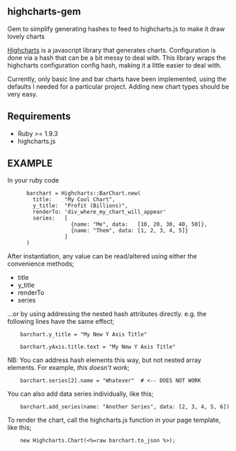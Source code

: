 highcharts-gem
--------------

Gem to simplify generating hashes to feed to highcharts.js to make it draw lovely charts

[Highcharts][] is a javascript library that generates charts. Configuration is done via a hash that can be a bit messy to deal with. This library wraps the highcharts configuration config hash, making it a little easier to deal with.

Currently, only basic line and bar charts have been implemented, using the defaults I needed for a particular project. Adding new chart types should be very easy.

[Highcharts]: http://highcharts.com

Requirements
------------

* Ruby >= 1.9.3
* highcharts.js

EXAMPLE
-------

In your ruby code

          barchart = Highcharts::BarChart.new(
            title:    "My Cool Chart",
            y_title:  "Profit (Billions)",
            renderTo: 'div_where_my_chart_will_appear'
            series:   [
                        {name: "Me", data:   [10, 20, 30, 40, 50]}, 
                        {name: "Them", data: [1, 2, 3, 4, 5]}
                      ]
          )

After instantiation, any value can be read/altered using either the convenience methods;

* title
* y_title
* renderTo
* series

...or by using addressing the nested hash attributes directly. e.g. the following lines have the same effect;

        barchart.y_title = "My New Y Axis Title"

        barchart.yAxis.title.text = "My New Y Axis Title"

NB: You can address hash elements this way, but not nested array elements. For example, *this doesn't work*;

        barchart.series[2].name = "Whatever"  # <-- DOES NOT WORK

You can also add data series individually, like this;

        barchart.add_series(name: "Another Series", data: [2, 3, 4, 5, 6])

To render the chart, call the highcharts.js function in your page template, like this;

        new Highcharts.Chart(<%=raw barchart.to_json %>);

